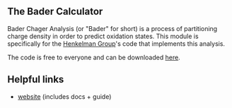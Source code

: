 The Bader Calculator
--------------------

Bader Chager Analysis (or "Bader" for short) is a process of  partitioning charge density in order to predict oxidation states. This module is specifically for the [Henkelman Group](http://theory.cm.utexas.edu/henkelman/)'s code that implements this analysis. 

The code is free to everyone and can be downloaded [here](http://theory.cm.utexas.edu/henkelman/code/bader/).


## Helpful links

 - [website](http://theory.cm.utexas.edu/henkelman/code/bader/) (includes docs + guide)
